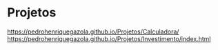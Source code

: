 # Projetos
 
https://pedrohenriquegazola.github.io/Projetos/Calculadora/
https://pedrohenriquegazola.github.io/Projetos/Investimento/index.html
